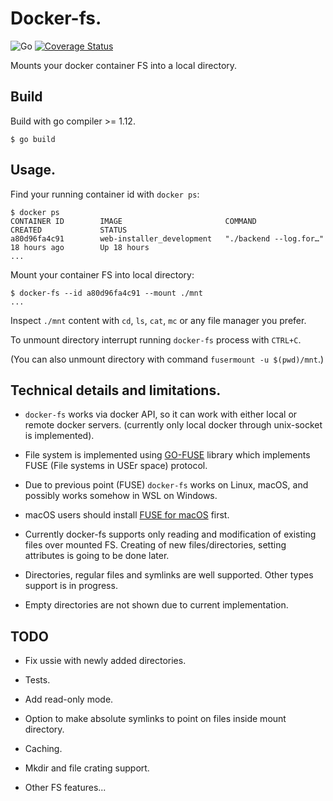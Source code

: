 # Docker-fs.

![Go](https://github.com/plesk/docker-fs/workflows/Go/badge.svg)
[![Coverage Status](https://coveralls.io/repos/github/plesk/docker-fs/badge.svg?branch=master)](https://coveralls.io/github/plesk/docker-fs?branch=master)

Mounts your docker container FS into a local directory.

## Build

Build with go compiler >= 1.12.
```
$ go build
```

## Usage.

Find your running container id with `docker ps`:
```
$ docker ps
CONTAINER ID        IMAGE                       COMMAND                  CREATED             STATUS
a80d96fa4c91        web-installer_development   "./backend --log.for…"   18 hours ago        Up 18 hours
...
```

Mount your container FS into local directory:
```
$ docker-fs --id a80d96fa4c91 --mount ./mnt
...
```

Inspect `./mnt` content with `cd`, `ls`, `cat`, `mc` or any file manager you prefer.

To unmount directory interrupt running `docker-fs` process with `CTRL+C`.

(You can also unmount directory with command `fusermount -u $(pwd)/mnt`.)

## Technical details and limitations.

- `docker-fs` works via docker API, so it can work with either local or remote docker servers.
(currently only local docker through unix-socket is implemented).

- File system is implemented using [GO-FUSE](https://github.com/hanwen/go-fuse) library which implements FUSE (File systems in USEr space) protocol.

- Due to previous point (FUSE) `docker-fs` works on Linux, macOS, and possibly works somehow in WSL on Windows.

- macOS users should install [FUSE for macOS](https://osxfuse.github.io/) first.

- Currently docker-fs supports only reading and modification of existing files over mounted FS.
Creating of new files/directories, setting attributes is going to be done later.

- Directories, regular files and symlinks are well supported. Other types support is in progress.

- Empty directories are not shown due to current implementation.

## TODO

- Fix ussie with newly added directories.

- Tests.

- Add read-only mode.

- Option to make absolute symlinks to point on files inside mount directory.

- Caching.

- Mkdir and file crating support.

- Other FS features...
